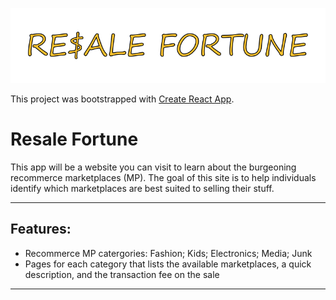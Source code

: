 ![Resale Fortune](https://raw.githubusercontent.com/warrewp/resale1701alpha/pwbranch/resale%20fortune.png)

This project was bootstrapped with [Create React App](https://github.com/facebook/create-react-app).

# Resale Fortune

This app will be a website you can visit to learn about the burgeoning recommerce marketplaces (MP).  The goal of this site is to help individuals identify which marketplaces are best suited to selling their stuff.

---

## Features:
* Recommerce MP catergories: Fashion; Kids; Electronics; Media; Junk
* Pages for each category that lists the available marketplaces, a quick description, and the transaction fee on the sale

---

